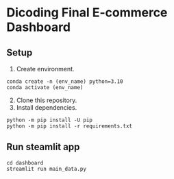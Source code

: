 # Dicoding Final E-commerce Dashboard

## Setup 
1. Create environment.
```
conda create -n (env_name) python=3.10
conda activate (env_name)
```

2. Clone this repository.
3. Install dependencies. 
```
python -m pip install -U pip
python -m pip install -r requirements.txt
```

## Run steamlit app
```
cd dashboard
streamlit run main_data.py
```
